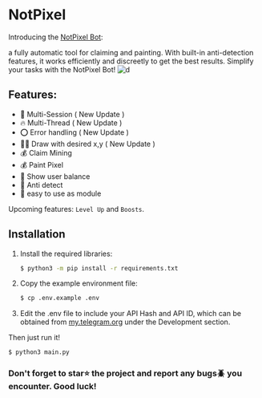 # NotPixel
Introducing the [NotPixel Bot](https://t.me/notpixel): 

a fully automatic tool for claiming and painting. With built-in anti-detection features, it works efficiently and discreetly to get the best results. Simplify your tasks with the NotPixel Bot!
![d](https://github.com/aDarkDev/NotPixel/blob/3478a347a2783afbe5faff49672c4bead56d9907/shot.png)

## Features:
* 👾 Multi-Session ( New Update )
* 🔥 Multi-Thread  ( New Update )
* ⭕️ Error handling  ( New Update )
* ✍🏻 Draw with desired x,y ( New Update )
* 💰 Claim Mining
* 💰 Paint Pixel
* 💸 Show user balance
* 🤖 Anti detect
* 🐍 easy to use as module

Upcoming features: `Level Up` and `Boosts`.

## Installation

1. Install the required libraries:
   ```bash
   $ python3 -m pip install -r requirements.txt
   ```
2. Copy the example environment file:
   ```bash
   $ cp .env.example .env
   ```
3. Edit the .env file to include your API Hash and API ID, which can be obtained from [my.telegram.org](https://my.telegram.org) under the Development section.

Then just run it!
```bash
$ python3 main.py
```

### Don't forget to star⭐️ the project and report any bugs🪲 you encounter. Good luck!
